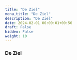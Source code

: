 ```yaml
---
title: "De Ziel"
menu_title: "De Ziel"
description: "De Ziel"
date: 2024-02-01 06:00:01+00:50
draft: False
hidden: False
weight: 10
---
```

### De Ziel
